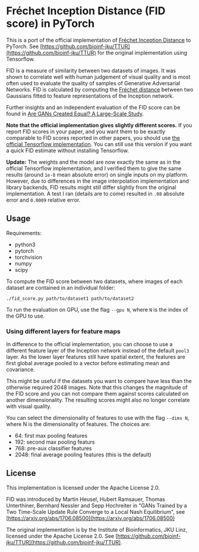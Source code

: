 # Fréchet Inception Distance (FID score) in PyTorch

This is a port of the official implementation of [Fréchet Inception Distance](https://arxiv.org/abs/1706.08500) to
PyTorch. See [https://github.com/bioinf-jku/TTUR](https://github.com/bioinf-jku/TTUR) for the original implementation
using Tensorflow.

FID is a measure of similarity between two datasets of images. It was shown to correlate well with human judgement of
visual quality and is most often used to evaluate the quality of samples of Generative Adversarial Networks. FID is
calculated by computing the [Fréchet distance](https://en.wikipedia.org/wiki/Fr%C3%A9chet_distance) between two
Gaussians fitted to feature representations of the Inception network.

Further insights and an independent evaluation of the FID score can be found
in [Are GANs Created Equal? A Large-Scale Study](https://arxiv.org/abs/1711.10337).

**Note that the official implementation gives slightly different scores.** If you report FID scores in your paper, and
you want them to be exactly comparable to FID scores reported in other papers, you should
use [the official Tensorflow implementation](https://github.com/bioinf-jku/TTUR). You can still use this version if you
want a quick FID estimate without installing Tensorflow.

**Update:** The weights and the model are now exactly the same as in the official Tensorflow implementation, and I
verified them to give the same results (around `1e-8` mean absolute error) on single inputs on my platform. However, due
to differences in the image interpolation implementation and library backends, FID results might still differ slightly
from the original implementation. A test I ran (details are to come) resulted in `.08` absolute error and `0.0009`
relative error.

## Usage

Requirements:

- python3
- pytorch
- torchvision
- numpy
- scipy

To compute the FID score between two datasets, where images of each dataset are contained in an individual folder:

```
./fid_score.py path/to/dataset1 path/to/dataset2
```

To run the evaluation on GPU, use the flag `--gpu N`, where `N` is the index of the GPU to use.

### Using different layers for feature maps

In difference to the official implementation, you can choose to use a different feature layer of the Inception network
instead of the default `pool3` layer. As the lower layer features still have spatial extent, the features are first
global average pooled to a vector before estimating mean and covariance.

This might be useful if the datasets you want to compare have less than the otherwise required 2048 images. Note that
this changes the magnitude of the FID score and you can not compare them against scores calculated on another
dimensionality. The resulting scores might also no longer correlate with visual quality.

You can select the dimensionality of features to use with the flag `--dims N`, where N is the dimensionality of
features. The choices are:

- 64:   first max pooling features
- 192:  second max pooling featurs
- 768:  pre-aux classifier features
- 2048: final average pooling features (this is the default)

## License

This implementation is licensed under the Apache License 2.0.

FID was introduced by Martin Heusel, Hubert Ramsauer, Thomas Unterthiner, Bernhard Nessler and Sepp Hochreiter in "GANs
Trained by a Two Time-Scale Update Rule Converge to a Local Nash Equilibrium",
see [https://arxiv.org/abs/1706.08500](https://arxiv.org/abs/1706.08500)

The original implementation is by the Institute of Bioinformatics, JKU Linz, licensed under the Apache License 2.0.
See [https://github.com/bioinf-jku/TTUR](https://github.com/bioinf-jku/TTUR).
